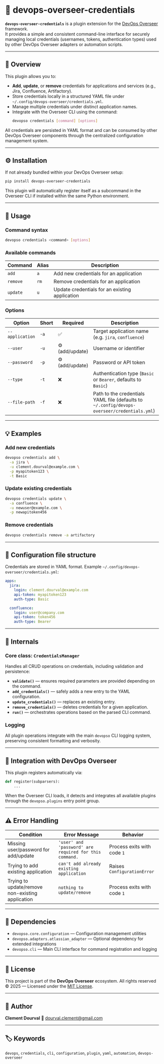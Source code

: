 
# 🧩 devops-overseer-credentials

**`devops-overseer-credentials`** is a plugin extension for the [DevOps Overseer](https://github.com/your-org/devops-overseer) framework.  
It provides a simple and consistent command-line interface for securely managing local credentials (usernames, tokens, authentication types) used by other DevOps Overseer adapters or automation scripts.

---

## 🚀 Overview

This plugin allows you to:
- **Add**, **update**, or **remove** credentials for applications and services (e.g., Jira, Confluence, Artifactory).
- Store credentials locally in a structured YAML file under `~/.config/devops-overseer/credentials.yml`.
- Manage multiple credentials under distinct application names.
- Integrate with the Overseer CLI using the command:
  ```bash
  devopso credentials [command] [options]
  ```

All credentials are persisted in YAML format and can be consumed by other DevOps Overseer components through the centralized configuration management system.

---

## ⚙️ Installation

If not already bundled within your DevOps Overseer setup:

```bash
pip install devops-overseer-credentials
```

This plugin will automatically register itself as a subcommand in the Overseer CLI if installed within the same Python environment.

---

## 🧠 Usage

### Command syntax

```bash
devopso credentials <command> [options]
```

### Available commands

| Command  | Alias | Description                                    |
| -------- | ----- | ---------------------------------------------- |
| `add`    | `a`   | Add new credentials for an application         |
| `remove` | `rm`  | Remove credentials for an application          |
| `update` | `u`   | Update credentials for an existing application |

### Options

| Option          | Short | Required        | Description                                                                                 |
| --------------- | ----- | --------------- | ------------------------------------------------------------------------------------------- |
| `--application` | `-a`  | ✅               | Target application name (e.g. `jira`, `confluence`)                                         |
| `--user`        | `-u`  | ⚙️ (add/update) | Username or identifier                                                                      |
| `--password`    | `-p`  | ⚙️ (add/update) | Password or API token                                                                       |
| `--type`        | `-t`  | ❌               | Authentication type (`Basic` or `Bearer`, defaults to `Basic`)                              |
| `--file-path`   | `-f`  | ❌               | Path to the credentials YAML file (defaults to `~/.config/devops-overseer/credentials.yml`) |

---

## 💡 Examples

### Add new credentials

```bash
devopso credentials add \
  -a jira \
  -u clement.dourval@example.com \
  -p myapitoken123 \
  -t Basic
```

### Update existing credentials

```bash
devopso credentials update \
  -a confluence \
  -u newuser@example.com \
  -p newapitoken456
```

### Remove credentials

```bash
devopso credentials remove -a artifactory
```

---

## 🧾 Configuration file structure

Credentials are stored in YAML format.
Example `~/.config/devops-overseer/credentials.yml`:

```yaml
apps:
  jira:
    login: clement.dourval@example.com
    api-token: myapitoken123
    auth-type: Basic

  confluence:
    login: user@company.com
    api-token: token456
    auth-type: Bearer
```

---

## 🧱 Internals

### Core class: `CredentialsManager`

Handles all CRUD operations on credentials, including validation and persistence:

* **`validate()`** — ensures required parameters are provided depending on the command.
* **`add_credentials()`** — safely adds a new entry to the YAML configuration.
* **`update_credentials()`** — replaces an existing entry.
* **`remove_credentials()`** — deletes credentials for a given application.
* **`run()`** — orchestrates operations based on the parsed CLI command.

### Logging

All plugin operations integrate with the main `devopso` CLI logging system, preserving consistent formatting and verbosity.

---

## 🧩 Integration with DevOps Overseer

This plugin registers automatically via:

```python
def register(subparsers):
    ...
```

When the Overseer CLI loads, it detects and integrates all available plugins through the `devopso.plugins` entry point group.

---

## ⚠️ Error Handling

| Condition                                        | Error Message                                          | Behavior                    |
| ------------------------------------------------ | ------------------------------------------------------ | --------------------------- |
| Missing user/password for add/update             | `'user' and 'password' are required for this command.` | Process exits with code `1` |
| Trying to add existing application               | `can't add already existing application`               | Raises `ConfigurationError` |
| Trying to update/remove non-existing application | `nothing to update/remove`                             | Process exits with code `1` |

---

## 🧰 Dependencies

* `devopso.core.configuration` — Configuration management utilities
* `devopso.adapters.atlassian_adapter` — Optional dependency for extended integrations
* `devopso.cli` — Main CLI interface for command registration and logging

---

## 🪪 License

This project is part of the **DevOps Overseer** ecosystem.
All rights reserved © 2025 — Licensed under the [MIT License](LICENSE).

---

## 👤 Author

**Clement Dourval**
📧 [dourval.clement@gmail.com](mailto:dourval.clement@gmail.com)

---

## 🏷️ Keywords

`devops`, `credentials`, `cli`, `configuration`, `plugin`, `yaml`, `automation`, `devops-overseer`

